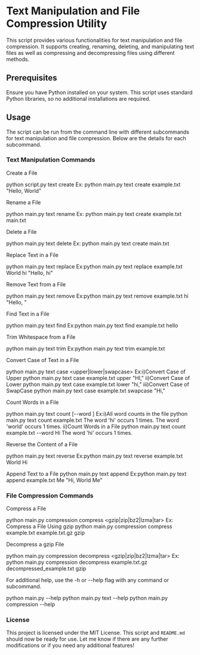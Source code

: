 # Text Manipulation and File Compression Utility

This script provides various functionalities for text manipulation and file compression. It supports creating, renaming, deleting, and manipulating text files as well as compressing and decompressing files using different methods.

## Prerequisites

Ensure you have Python installed on your system. This script uses standard Python libraries, so no additional installations are required.

## Usage

The script can be run from the command line with different subcommands for text manipulation and file compression. Below are the details for each subcommand.

### Text Manipulation Commands

Create a File

python script.py text create <file> <text>
Ex: python main.py text create example.txt "Hello, World"

Rename a File

python main.py text rename <file> <renamefile>
Ex: python main.py text create example.txt main.txt

Delete a File

python main.py text delete <file>
Ex: python main.py text create main.txt

Replace Text in a File

python main.py text replace <file> <find> <replace>
Ex:python main.py text replace example.txt World hi
   "Hello, hi"

Remove Text from a File

python main.py text remove <file> <find>
Ex:python main.py text remove example.txt  hi
   "Hello, "

Find Text in a File

python main.py text find <file> <find>
Ex:python main.py text find  example.txt hello

Trim Whitespace from a File

python main.py text trim <file>
Ex:python main.py text trim example.txt

Convert Case of Text in a File

python main.py text case <file> <upper|lower|swapcase>
Ex:i)Convert Case of Upper
     python main.py text case example.txt upper
     "HI,"
   ii)Convert Case of Lower
      python main.py text case example.txt lower
      "hi,"
   iii)Convert Case of SwapCase
       python main.py text case example.txt swapcase
       "Hi,"

Count Words in a File

python main.py text count <file> [--word <word>]
Ex:i)All word counts in the file
     python main.py text count example.txt
     The word 'hi' occurs 1 times.
     The word 'world' occurs 1 times.
   ii)Count Words in a File
     python main.py text count example.txt --word Hi
     The word 'hi' occurs 1 times.

Reverse the Content of a File

python main.py text reverse <file>
Ex:python main.py text reverse example.txt
   World Hi

Append Text to a File
python main.py text append <file> <append>
Ex:python main.py text append example.txt Me
   "Hi, World Me"

### File Compression Commands
Compress a File

python main.py compression compress <file> <output> <gzip|zip|bz2|lzma|tar>
Ex: Compress a File Using gzip
    python main.py compression compress example.txt example.txt.gz gzip

Decompress a gzip File

python main.py compression decompress <file> <output> <gzip|zip|bz2|lzma|tar>
Ex: python main.py compression decompress example.txt.gz decompressed_example.txt gzip

For additional help, use the -h or --help flag with any command or subcommand.

python main.py --help
python main.py text --help
python main.py compression --help

### License

This project is licensed under the MIT License.
This script and `README.md` should now be ready for use. Let me know if there are any further modifications or if you need any additional features!




